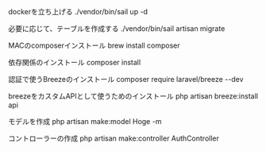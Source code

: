 dockerを立ち上げる
./vendor/bin/sail up -d

必要に応じて、テーブルを作成する
./vendor/bin/sail artisan migrate

MACのcomposerインストール
brew install composer

依存関係のインストール
composer install

認証で使うBreezeのインストール
composer require laravel/breeze --dev

breezeをカスタムAPIとして使うためのインストール
php artisan breeze:install api

モデルを作成
php artisan make:model Hoge -m

コントローラーの作成
php artisan make:controller AuthController

